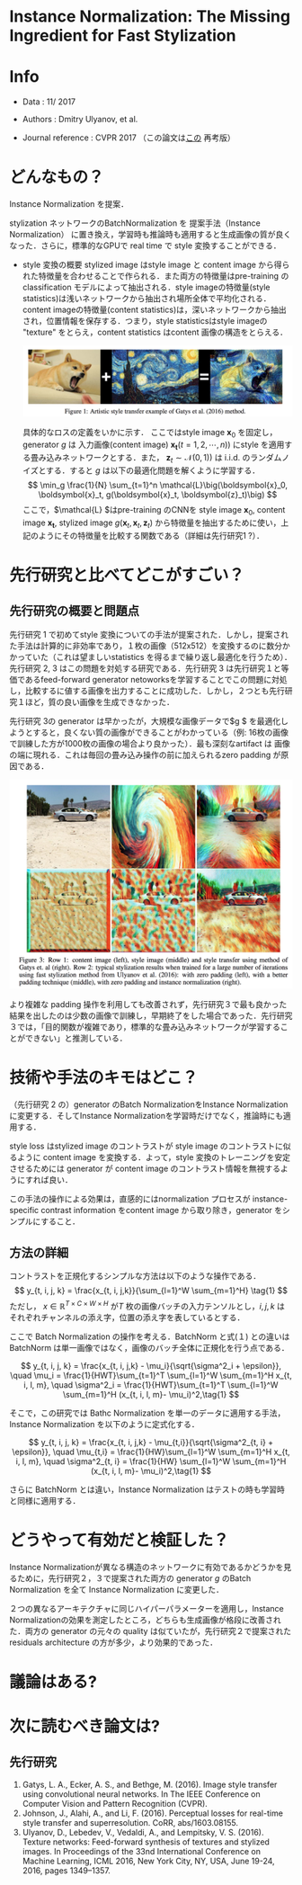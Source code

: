 # Instance Normalization: The Missing Ingredient for Fast Stylization

# Info 

- Data : 11/ 2017 

- Authors : Dmitry Ulyanov, et al. 

- Journal reference : CVPR 2017  （この論文は[この](https://arxiv.org/abs/1701.02096) 再考版）

# どんなもの？

 Instance Normalization を提案．

stylization ネットワークのBatchNormalization を 提案手法（Instance Normalization） に置き換え，学習時も推論時も適用すると生成画像の質が良くなった．さらに，標準的なGPUで real time で style 変換することができる．

- style 変換の概要
  stylized image はstyle image と content image から得られた特徴量を合わせることで作られる．また両方の特徴量はpre-training のclassification モデルによって抽出される．style imageの特徴量(style statistics)は浅いネットワークから抽出され場所全体で平均化される．content imageの特徴量(content statistics)は，深いネットワークから抽出され，位置情報を保存する．つまり，style statisticsはstyle imageの "texture" をとらえ，content statistics はcontent 画像の構造をとらえる．

  <img src="figures/fig1.png">

  具体的なロスの定義をいかに示す．
  ここではstyle image $\boldsymbol{x}_{0}$ を固定し， generator $g$ は 入力画像(content image) $\boldsymbol{x_t} (t=1, 2, \cdots, n))$ にstyle を適用する畳み込みネットワークとする．また， $\boldsymbol{z}_t \sim \mathcal{N}(0, 1))$ は i.i.d. のランダムノイズとする．すると $g$ は以下の最適化問題を解くように学習する．
  $$
  \min_g \frac{1}{N} \sum_{t=1}^n \mathcal{L}\big(\boldsymbol{x}_0, \boldsymbol{x}_t, g(\boldsymbol{x}_t, \boldsymbol{z}_t)\big)
  $$
  ここで，$\mathcal{L} $はpre-training のCNNを style image $\boldsymbol{x}_{0}$, content image $\boldsymbol{x_t}$, stylized image $g(\boldsymbol{x}_t, \boldsymbol{x}_t, \boldsymbol{z}_t)$ から特徴量を抽出するために使い，上記のようにその特徴量を比較する関数である（詳細は先行研究1 ?）．


# 先行研究と比べてどこがすごい？

## 先行研究の概要と問題点

先行研究 1 で初めてstyle 変換についての手法が提案された．しかし，提案された手法は計算的に非効率であり，１枚の画像（512x512）を変換するのに数分かかっていた（これは望ましいstatistics を得るまで繰り返し最適化を行うため）．先行研究 2, 3 はこの問題を対処する研究である．先行研究 3 は先行研究１と等価であるfeed-forward generator netoworksを学習することでこの問題に対処し，比較するに値する画像を出力することに成功した．しかし，２つとも先行研究１ほど，質の良い画像を生成できなかった．

先行研究 3の generator は早かったが，大規模な画像データで$g $ を最適化しようとすると，良くない質の画像ができることがわかっている（例: 16枚の画像で訓練した方が1000枚の画像の場合より良かった）．最も深刻なartifact は 画像の端に現れる．これは毎回の畳み込み操作の前に加えられるzero padding が原因である．

<img src="figures/fig3.png">

より複雑な padding 操作を利用しても改善されず，先行研究３で最も良かった結果を出したのは少数の画像で訓練し，早期終了をした場合であった．先行研究３では，「目的関数が複雑であり，標準的な畳み込みネットワークが学習することができない」と推測している．

# 技術や手法のキモはどこ？
（先行研究 2 の）generator のBatch NormalizationをInstance Normalizationに変更する．そしてInstance Normalizationを学習時だけでなく，推論時にも適用する．

style loss はstylized image のコントラストが style image のコントラストに似るように content image を変換する．よって，style 変換のトレーニングを安定させるためには generator が content image のコントラスト情報を無視するようにすれば良い．

この手法の操作による効果は，直感的にはnormalization プロセスが instance-specific contrast information をcontent image から取り除き，generator をシンプルにすること．



## 方法の詳細

コントラストを正規化するシンプルな方法は以下のような操作である．
$$
y_{t, i, j, k} = \frac{x_{t, i, j,k}}{\sum_{l=1}^W \sum_{m=1}^H} \tag{1}
$$
ただし， $x \in \mathbb{R}^{T\times C \times  W \times H}$ が$T$ 枚の画像バッチの入力テンソルとし，$i, j, k$ はそれぞれチャンネルの添え字，位置の添え字を表しているとする．

ここで Batch Normalization の操作を考える．BatchNorm と式(１) との違いはBatchNorm は単一画像ではなく，画像のバッチ全体に正規化を行う点である．

$$
y_{t, i, j, k} = \frac{x_{t, i, j,k} - \mu_i}{\sqrt{\sigma^2_i + \epsilon}}, \quad
\mu_i = \frac{1}{HWT}\sum_{t=1}^T \sum_{l=1}^W \sum_{m=1}^H x_{t, i, l, m}, \quad
\sigma^2_i = \frac{1}{HWT}\sum_{t=1}^T \sum_{l=1}^W \sum_{m=1}^H (x_{t, i, l, m}- \mu_i)^2,\tag{1}
$$

そこで，この研究では Bathc Normalization を単一のデータに適用する手法，Instance Normalization  を以下のように定式化する．

$$
y_{t, i, j, k} = \frac{x_{t, i, j,k} - \mu_{t,i}}{\sqrt{\sigma^2_{t, i} + \epsilon}}, \quad
\mu_{t,i} = \frac{1}{HW}\sum_{l=1}^W \sum_{m=1}^H x_{t, i, l, m}, \quad
\sigma^2_{t, i} = \frac{1}{HW} \sum_{l=1}^W \sum_{m=1}^H (x_{t, i, l, m}- \mu_i)^2,\tag{1}
$$

さらに BatchNorm とは違い，Instance Normalization はテストの時も学習時と同様に適用する．

# どうやって有効だと検証した？

Instance Normalizationが異なる構造のネットワークに有効であるかどうかを見るために，先行研究２，３で提案された両方の generator $g$ のBatch Normalization を全て Instance Normalization に変更した．

２つの異なるアーキテクチャに同じハイパーパラメーターを適用し，Instance Normalizationの効果を測定したところ，どちらも生成画像が格段に改善された．両方の generator の元々の quality は似ていたが，先行研究２で提案された residuals architecture の方が多少，より効果的であった．

# 議論はある?



# 次に読むべき論文は?

## 先行研究

1. Gatys, L. A., Ecker, A. S., and Bethge, M. (2016). Image style transfer using convolutional neural
  networks. In The IEEE Conference on Computer Vision and Pattern Recognition (CVPR).
1. Johnson, J., Alahi, A., and Li, F. (2016). Perceptual losses for real-time style transfer and superresolution.
  CoRR, abs/1603.08155.
1. Ulyanov, D., Lebedev, V., Vedaldi, A., and Lempitsky, V. S. (2016). Texture networks: Feed-forward
  synthesis of textures and stylized images. In Proceedings of the 33nd International Conference
  on Machine Learning, ICML 2016, New York City, NY, USA, June 19-24, 2016, pages 1349–1357.